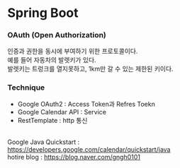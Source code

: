# Spring Boot
### OAuth (Open Authorization)
인증과 권한을 동시에 부여하기 위한 프로토콜이다. </br>
예를 들어 자동차의 발렛키가 있다. </br>
발렛키는 트렁크를 열지못하고, 1km만 갈 수 있는 제한된 키이다. </br>

### Technique
- Google OAuth2 : Access Token과 Refres Toekn
- Google Calendar API : Service
- RestTemplate : http 통신



</br> Google Java Quickstart : https://developers.google.com/calendar/quickstart/java
</br> hotire blog : https://blog.naver.com/gngh0101
